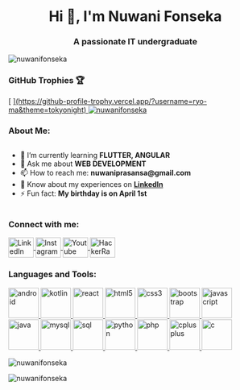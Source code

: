 
<h1 align="center">Hi 👋, I'm Nuwani Fonseka</h1>
<h3 align="center">A passionate IT undergraduate</h3>

<p align="left"> <img src="https://komarev.com/ghpvc/?username=nuwanifonseka&label=Profile%20views&color=0e75b6&style=flat" alt="nuwanifonseka" /> </p>

<h3 align="left">GitHub Trophies 🏆</h3>
<p align="left">
 [ <a href="https://github.com/ryo-ma/github-profile-trophy" target="_blank" rel="noreferrer">](https://github-profile-trophy.vercel.app/?username=ryo-ma&theme=tokyonight)
    <img src="https://github-profile-trophy.vercel.app/?username=nuwanifonseka&theme=dracula&column=4&margin-w=10&margin-h=10" alt="nuwanifonseka" />
  </a>
</p>

<h3 align="left">About Me:</h3>
<div align="left">
  <div style="display: flex; align-items: center;">
    <div style="flex: 1;">
      <ul>
        <li>🌱 I’m currently learning <strong>FLUTTER, ANGULAR</strong></li>
        <li>💬 Ask me about <strong>WEB DEVELOPMENT</strong></li>
        <li>📫 How to reach me: <strong>nuwaniprasansa@gmail.com</strong></li>
        <li>📄 Know about my experiences on <a href="https://www.linkedin.com/in/nuwani-fonseka-5a87ba234/"><strong>LinkedIn</strong></a></li>
        <li>⚡ Fun fact: <strong>My birthday is on April 1st</strong></li>
      </ul>
    </div>
   
  </div>
</div>



<h3 align="left">Connect with me:</h3>
<p align="left">
  <a href="https://linkedin.com/in/nuwani fonseka" target="_blank" rel="noreferrer">
    <img align="center" src="https://i.pinimg.com/originals/d3/3b/d9/d33bd9baa83a336184055c07dc8ccaa8.gif" alt="LinkedIn" height="40" width="50" />
  </a>
   <a href="https://instagram.com/nuwanifonsekaa" target="_blank" rel="noreferrer">
    <img align="center" src="https://i.pinimg.com/originals/2c/09/4d/2c094d32daf5a9079a09588004319274.gif" alt="Instagram" height="40" width="50" />
  </a>
  <a href="https://www.youtube.com/c/nuwani fonseka" target="_blank" rel="noreferrer">
    <img align="center" src="https://cdn.dribbble.com/users/844462/screenshots/4042693/youtube-logo.gif" alt="Youtube" height="40" width="50" />
  </a>
  <a href="https://www.hackerrank.com/nuwani fonseka" target="_blank" rel="noreferrer">
    <img align="center" src="https://raw.githubusercontent.com/rahuldkjain/github-profile-readme-generator/master/src/images/icons/Social/hackerrank.svg" alt="HackerRank" height="40" width="50" />
  </a>
</p>

<h3 align="left">Languages and Tools:</h3>
<p align="left"> 
  <a href="https://developer.android.com" target="_blank" rel="noreferrer"> 
       <img src="https://media4.giphy.com/media/v1.Y2lkPTc5MGI3NjExejU0OWFwMDByamg0YjN1YXB5OGVma2hmOGJrZ3JnOXF1ZmZmZjJ5cyZlcD12MV9pbnRlcm5hbF9naWZfYnlfaWQmY3Q9Zw/Lmy23L3RkJ0sEWokRN/giphy.webp" alt="android" width="60" height="60"/> 
  </a>
  <a href="https://kotlinlang.org" target="_blank" rel="noreferrer"> 
   <img src="https://cdn.dribbble.com/users/7094769/screenshots/16379061/media/27d863079a1c8955e2664197d600763d.gif" alt="kotlin" width="60" height="60"/> 
  </a>  
  <a href="https://reactjs.org/" target="_blank" rel="noreferrer"> 
    <img src="https://media.giphy.com/media/eNAsjO55tPbgaor7ma/giphy.gif" alt="react" width="60" height="60"/> 
  </a> 
 <a href="https://www.w3.org/html/" target="_blank" rel="noreferrer"> 
  <img src="https://cdn.dribbble.com/users/783/screenshots/104300/shot_1295820312.gif" alt="html5" width="60" height="60"/> 
</a>

  <a href="https://www.w3schools.com/css/" target="_blank" rel="noreferrer"> 
    <img src="https://media.giphy.com/media/fsEaZldNC8A1PJ3mwp/giphy.gif" alt="css3" width="60" height="60"/> 
  </a> 
  <a href="https://getbootstrap.com" target="_blank" rel="noreferrer">
    <img src="https://media.giphy.com/media/Sr8xDpMwVKOHUWDVRD/giphy.gif" alt="bootstrap" width="60" height="60"/>
  </a>
  <a href="https://developer.mozilla.org/en-US/docs/Web/JavaScript" target="_blank" rel="noreferrer"> 
    <img src="https://media.giphy.com/media/ln7z2eWriiQAllfVcn/giphy.gif" alt="javascript" width="60" height="60"/> 
  </a> 
  <a href="https://www.java.com" target="_blank" rel="noreferrer"> 
  <img src="https://media1.giphy.com/media/hO8uTzEOefFh3Yv5gm/giphy.gif?cid=6c09b952jiwu3n2b5plthn82yp72nrac1lu5esteciqpy8m1&ep=v1_internal_gif_by_id&rid=giphy.gif&ct=s" alt="java" width="60" height="60"/> 
</a>
  <a href="https://www.mysql.com/" target="_blank" rel="noreferrer"> 
  <img src="https://miro.medium.com/v2/resize:fit:1400/1*Fcb8NTqTBj7kCONnmF5wgQ.gif" alt="mysql" width="60" height="60"/> 
</a>
<a href="https://www.microsoft.com/en-us/sql-server" target="_blank" rel="noreferrer"> 
  <img src="https://media.wired.com/photos/641337bd5e3ab3be4fe3e789/master/w_1600%2Cc_limit/sql_normal.gif" alt="sql" width="60" height="60"/> 
</a>

  <a href="https://www.python.org" target="_blank" rel="noreferrer"> 
    <img src="https://media.giphy.com/media/KAq5w47R9rmTuvWOWa/giphy.gif" alt="python" width="60" height="60"/> 
  </a>
  <a href="https://www.php.net/" target="_blank" rel="noreferrer"> 
  <img src="https://lordicon.com/icons/wired/lineal/1319-php-code-language.gif" alt="php" width="60" height="60"/> 
</a>
<a href="https://www.cplusplus.com/" target="_blank" rel="noreferrer"> 
  <img src="https://i.redd.it/xxodzo30yoab1.gif" alt="cplusplus" width="60" height="60"/> 
</a>

  <a href="https://www.cplusplus.com/" target="_blank" rel="noreferrer"> 
  <img src="https://i.redd.it/nmuax05zxoab1.gif" alt="c" width="60" height="60"/> 
</a>

</p>

<p><img align="center" src="https://github-readme-stats.vercel.app/api/top-langs?username=nuwanifonseka&show_icons=true&locale=en&layout=compact" alt="nuwanifonseka" /></p>

<p><img align="center" src="https://github-readme-streak-stats.herokuapp.com/?user=nuwanifonseka&" alt="nuwanifonseka" /></p>
